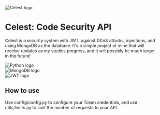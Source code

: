 <img src="https://user-images.githubusercontent.com/100051022/236712456-f45243a4-6813-4369-b68e-5fda64f08a5e.png" alt="Celest logo">
<h1>Celest: Code Security API</h1>
<p>Celest is a security system with JWT, against DDoS attacks, injections, and using MongoDB as the database. It's a simple project of mine that will receive updates as my studies progress, and it will possibly be much larger in the future!</p>
<div>
  <img src="https://img.shields.io/badge/Python-14354C?style=for-the-badge&logo=python&logoColor=white" alt="Python logo">
  <div>
    <img src="https://img.shields.io/badge/MongoDB-4EA94B?style=for-the-badge&logo=mongodb&logoColor=white" alt="MongoDB logo">
    <div>
      <img src="https://img.shields.io/badge/json%20web%20tokens-323330?style=for-the-badge&logo=json-web-tokens&logoColor=pink" alt="JWT logo">
      <h2>How to use</h2>
      <p>Use config/config.py to configure your Token credentials, and use utils/limits.py to limit the number of requests to your API.</p>
